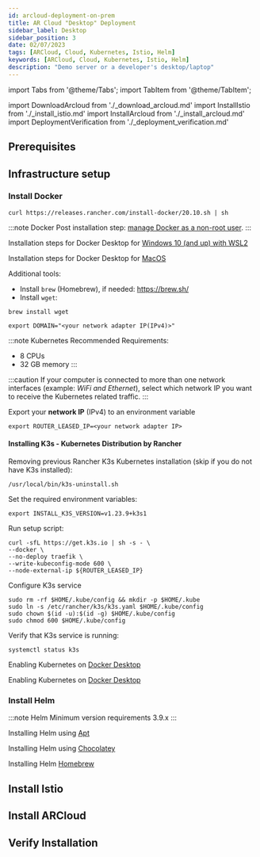 ```yaml
---
id: arcloud-deployment-on-prem
title: AR Cloud "Desktop" Deployment
sidebar_label: Desktop
sidebar_position: 3
date: 02/07/2023
tags: [ARCloud, Cloud, Kubernetes, Istio, Helm]
keywords: [ARCloud, Cloud, Kubernetes, Istio, Helm]
description: "Demo server or a developer's desktop/laptop"
---
```

import Tabs from '@theme/Tabs';
import TabItem from '@theme/TabItem';

import DownloadArcloud from './_download_arcloud.md'
import InstallIstio from './_install_istio.md'
import InstallArcloud from './_install_arcloud.md'
import DeploymentVerification from './_deployment_verification.md'

## Prerequisites

## Infrastructure setup

### Install Docker

<Tabs groupId="operating-systems">
  <TabItem value="linux" label="Debian/Ubuntu" default>

```shell
curl https://releases.rancher.com/install-docker/20.10.sh | sh
```

:::note Docker
Post installation step: [manage Docker as a non-root user](https://docs.docker.com/engine/install/linux-postinstall/).
:::

  </TabItem>
  <TabItem value="windows" label="Windows">

Installation steps for Docker Desktop for [Windows 10 (and up) with WSL2](https://docs.docker.com/desktop/install/windows-install/)

  </TabItem>
  <TabItem value="macos" label="MacOS">

Installation steps for Docker Desktop for [MacOS](https://docs.docker.com/desktop/install/mac-install/)

Additional tools:

- Install `brew` (Homebrew), if needed: https://brew.sh/
- Install `wget`:

```shell
brew install wget
```

  </TabItem>
</Tabs>

<DownloadArcloud />

```shell
export DOMAIN="<your network adapter IP(IPv4)>"
```

:::note Kubernetes
Recommended Requirements:

- 8 CPUs
- 32 GB memory
:::

:::caution
If your computer is connected to more than one network interfaces (example: *WiFi and Ethernet*), select which network IP you want to receive the Kubernetes related traffic.
:::

Export your **network IP** (IPv4) to an environment variable

```shell
export ROUTER_LEASED_IP=<your network adapter IP>
```

<Tabs groupId="operating-systems">
  <TabItem value="linux" label="Debian/Ubuntu" default>

#### Installing K3s - Kubernetes Distribution by Rancher

Removing previous Rancher K3s Kubernetes installation (skip if you do not have K3s installed):

```shell
/usr/local/bin/k3s-uninstall.sh
```

Set the required environment variables:

```shell
export INSTALL_K3S_VERSION=v1.23.9+k3s1
```

Run setup script:

```shell
curl -sfL https://get.k3s.io | sh -s - \
--docker \
--no-deploy traefik \
--write-kubeconfig-mode 600 \
--node-external-ip ${ROUTER_LEASED_IP}
```

Configure K3s service

```shell
sudo rm -rf $HOME/.kube/config && mkdir -p $HOME/.kube
sudo ln -s /etc/rancher/k3s/k3s.yaml $HOME/.kube/config
sudo chown $(id -u):$(id -g) $HOME/.kube/config
sudo chmod 600 $HOME/.kube/config
```

Verify that K3s service is running:

```shell
systemctl status k3s
```

  </TabItem>
  <TabItem value="windows" label="Windows">

Enabling Kubernetes on [Docker Desktop](https://docs.docker.com/desktop/kubernetes/)

  </TabItem>
  <TabItem value="macos" label="MacOS">

Enabling Kubernetes on [Docker Desktop](https://docs.docker.com/desktop/kubernetes/)

  </TabItem>
</Tabs>

### Install Helm

:::note Helm
Minimum version requirements 3.9.x
:::

<Tabs groupId="operating-systems">
  <TabItem value="linux" label="Debian/Ubuntu" default>

Installing Helm using [Apt](https://helm.sh/docs/intro/install/#from-apt-debianubuntu)

  </TabItem>
  <TabItem value="windows" label="Windows">

Installing Helm using [Chocolatey](https://helm.sh/docs/intro/install/#from-chocolatey-windows)

  </TabItem>
  <TabItem value="macos" label="MacOS">

Installing Helm [Homebrew](https://helm.sh/docs/intro/install/#from-homebrew-macos)

  </TabItem>
</Tabs>

## Install Istio

<InstallIstio />

## Install ARCloud

<InstallArcloud />

## Verify Installation

<DeploymentVerification />
